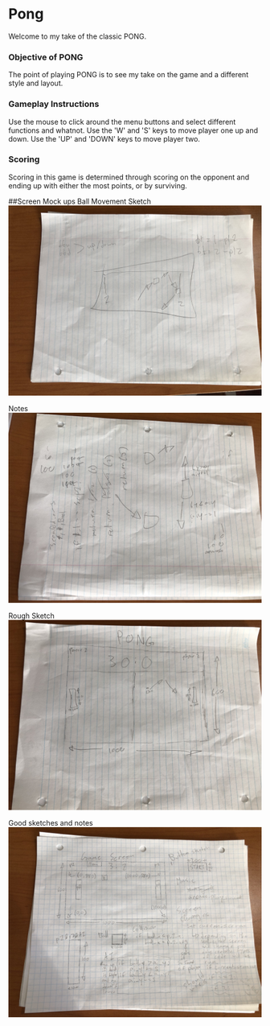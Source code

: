# Pong
Welcome to my take of the classic PONG.

### Objective of PONG
The point of playing PONG is to see my take on the game and a different style and layout.


### Gameplay Instructions
Use the mouse to click around the menu buttons and select different functions and whatnot. Use the 'W' and 'S' keys to 
move player one up and down. Use the 'UP' and 'DOWN' keys to move player two.


### Scoring
Scoring in this game is determined through scoring on the opponent and ending up with either the most points, or by 
surviving.


##Screen Mock ups
Ball Movement Sketch
![Image of ball movement sketches](https://github.com/StRobertCHSCS/final-project-so-far-so-ok/blob/master/images/ball_movement.jpg)


Notes
![Image of notes](https://github.com/StRobertCHSCS/final-project-so-far-so-ok/blob/master/images/notes.jpg)

Rough Sketch
![Image of rough sketching](https://github.com/StRobertCHSCS/final-project-so-far-so-ok/blob/master/images/rough_sketch.jpg)

Good sketches and notes
![Image of good sketches and notes](https://github.com/StRobertCHSCS/final-project-so-far-so-ok/blob/master/images/good_sketches_and_notes.jpg)
